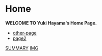 # Home

**WELCOME TO Yuki Hayama's Home Page.**  

- [other-page](./text/other-page.md)
- [page2](./text/page-002.md)

[SUMMARY](./SUMMARY.md)
[IMG](./Images/img-sample.md)
